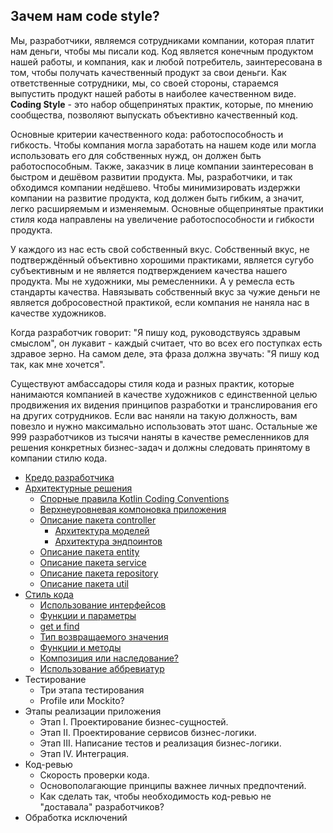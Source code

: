 ## Зачем нам code style?

Мы, разработчики, являемся сотрудниками компании, которая платит нам деньги, чтобы мы писали код. 
Код является конечным продуктом нашей работы, и компания, как и любой потребитель, заинтересована в том, чтобы получать качественный продукт за свои деньги. 
Как ответственные сотрудники, мы, со своей стороны, стараемся выпустить продукт нашей работы в наиболее качественном виде. 
**Coding Style** - это набор общепринятых практик, которые, по мнению сообщества, позволяют выпускать объективно качественный код.

Основные критерии качественного кода: работоспособность и гибкость. 
Чтобы компания могла заработать на нашем коде или могла использовать его для собственных нужд, он должен быть работоспособным. 
Также, заказчик в лице компании заинтересован в быстром и дешёвом развитии продукта. 
Мы, разработчики, и так обходимся компании недёшево. 
Чтобы минимизировать издержки компании на развитие продукта, код должен быть гибким, а значит, легко расширяемым и изменяемым. 
Основные общепринятые практики стиля кода направлены на увеличение работоспособности и гибкости продукта.

У каждого из нас есть свой собственный вкус. 
Собственный вкус, не подтверждённый объективно хорошими практиками, является сугубо субъективным и не является подтверждением качества нашего продукта. 
Мы не художники, мы ремесленники. 
А у ремесла есть стандарты качества. 
Навязывать собственный вкус за чужие деньги не является добросовестной практикой, если компания не наняла нас в качестве художников.

Когда разработчик говорит: "Я пишу код, руководствуясь здравым смыслом", он лукавит - каждый считает, что во всех его поступках есть здравое зерно. 
На самом деле, эта фраза должна звучать: "Я пишу код так, как мне хочется".

Существуют амбассадоры стиля кода и разных практик, которые нанимаются компанией в качестве художников с единственной целью продвижения их видения принципов разработки и транслирования его на других сотрудников. 
Если вас наняли на такую должность, вам повезло и нужно максимально использовать этот шанс. 
Остальные же 999 разработчиков из тысячи наняты в качестве ремесленников для решения конкретных бизнес-задач и должны следовать принятому в компании стилю кода.

* [Кредо разработчика](credo.md)
* [Архитектурные решения](architecture.md)
  * [Спорные правила Kotlin Coding Conventions](architecture.md#Спорные-правила-Kotlin-Coding-Conventions)
  * [Верхнеуровневая компоновка приложения](architecture.md#Верхнеуровневая-компоновка-приложения)
  * [Описание пакета controller](architecture.md#Описание-пакета-controller)
    * [Архитектура моделей](architecture.md#Архитектура-моделей)
    * [Архитектура эндпоинтов](architecture.md#Архитектура-эндпоинтов)
  * [Описание пакета entity](architecture.md#Описание-пакета-entity)
  * [Описание пакета service](architecture.md#Описание-пакета-service)
  * [Описание пакета repository](architecture.md#Описание-пакета-repository)
  * [Описание пакета util](architecture.md#Описание-пакета-util)
* [Стиль кода](coding-style.md)
  * [Использование интерфейсов](coding-style.md#Использование-интерфейсов)
  * [Функции и параметры](coding-style.md#Функции-и-параметры)
  * [get и find](coding-style.md#Get-и-find)
  * [Тип возвращаемого значения](coding-style.md#Тип-возвращаемого-значения)
  * [Функции и методы](coding-style.md#Функции-и-методы)
  * [Композиция или наследование?](coding-style.md#Композиция-или-наследование?)
  * [Использование аббревиатур](coding-style.md#Использование-аббревиатур)
* Тестирование
  * Три этапа тестирования
  * Profile или Mockito?
* Этапы реализации приложения
  * Этап I. Проектирование бизнес-сущностей.
  * Этап II. Проектирование сервисов бизнес-логики.
  * Этап III. Написание тестов и реализация бизнес-логики.
  * Этап IV. Интеграция.
* Код-ревью
  * Скорость проверки кода.
  * Основополагающие принципы важнее личных предпочтений.
  * Как сделать так, чтобы необходимость код-ревью не "доставала" разработчиков?
* Обработка исключений


